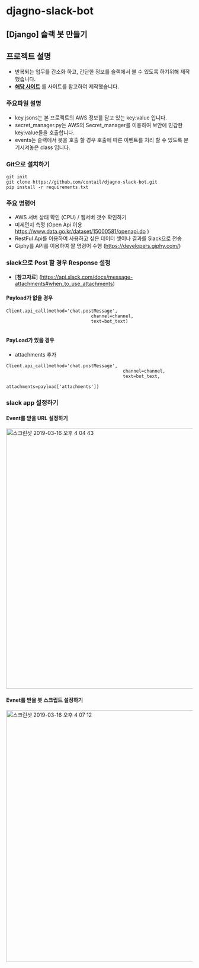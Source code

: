 # djagno-slack-bot

## [Django] 슬랙 봇 만들기

## 프로젝트 설명
- 반복되는 업무를 간소화 하고, 간단한 정보를 슬랙에서 볼 수 있도록 하기위해 제작했습니다.
- [**해당 사이트**](https://medium.com/freehunch/how-to-build-a-slack-bot-with-python-using-slack-events-api-django-under-20-minute-code-included-269c3a9bf64e) 를 사이트를 참고하여 제작했습니다.


### 주요파일 설명
* key.jsons는 본 프로젝트의 AWS 정보를 담고 있는 key:value 입니다.
* secret_manager.py는 AWS의 Secret_manager를 이용하여 보안에 민감한 key:value들을 호출합니다.
* events는 슬랙에서 봇을 호출 할 경우 호출에 따른 이벤트를 처리 할 수 있도록 분기시켜놓은 class 입니다.


### Git으로 설치하기

```
git init
git clone https://github.com/contail/djagno-slack-bot.git
pip install -r requirements.txt
```

### 주요 명령어

* AWS 서버 상태 확인 (CPU) / 웹서버 갯수 확인하기
* 미세먼지 측정 (Open Api 이용 https://www.data.go.kr/dataset/15000581/openapi.do )
* RestFul Api를 이용하여 사용하고 싶은 데이터 셋이나 결과를 Slack으로 전송 
* Giphy를 API를 이용하여 짤 명령어 수행 (https://developers.giphy.com/)


### slack으로 Post 할 경우 Response 설정
* [**참고자료**] (https://api.slack.com/docs/message-attachments#when_to_use_attachments)

#### Payload가 없을 경우

```
Client.api_call(method='chat.postMessage',        
                                channel=channel,                  
                                text=bot_text)
                               
```

#### PayLoad가 있을 경우

* attachments 추가

```
Client.api_call(method='chat.postMessage',
                                            channel=channel,
                                            text=bot_text,
                                            attachments=payload['attachments'])
```

### slack app 설정하기

#### Event를 받을 URL 설정하기
<img width="701" alt="스크린샷 2019-03-16 오후 4 04 43" src="https://user-images.githubusercontent.com/15063135/54472034-64853a80-4805-11e9-8acd-2379ba102613.png">

#### Evnet를 받을 봇 스크립트 설정하기
<img width="678" alt="스크린샷 2019-03-16 오후 4 07 12" src="https://user-images.githubusercontent.com/15063135/54472081-fd1bba80-4805-11e9-8fa3-087fcc6e807d.png">
